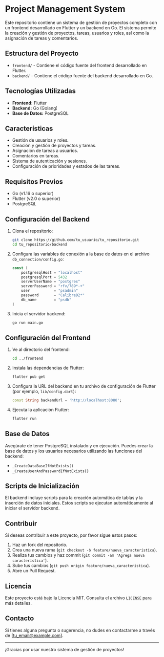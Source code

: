 # Project Management System

Este repositorio contiene un sistema de gestión de proyectos completo con un frontend desarrollado en Flutter y un backend en Go. El sistema permite la creación y gestión de proyectos, tareas, usuarios y roles, así como la asignación de tareas y comentarios.

## Estructura del Proyecto

- `frontend/` - Contiene el código fuente del frontend desarrollado en Flutter.
- `backend/` - Contiene el código fuente del backend desarrollado en Go.

## Tecnologías Utilizadas

- **Frontend:** Flutter
- **Backend:** Go (Golang)
- **Base de Datos:** PostgreSQL

## Características

- Gestión de usuarios y roles.
- Creación y gestión de proyectos y tareas.
- Asignación de tareas a usuarios.
- Comentarios en tareas.
- Sistema de autenticación y sesiones.
- Configuración de prioridades y estados de las tareas.

## Requisitos Previos

- Go (v1.16 o superior)
- Flutter (v2.0 o superior)
- PostgreSQL

## Configuración del Backend

1. Clona el repositorio:

    ```bash
    git clone https://github.com/tu_usuario/tu_repositorio.git
    cd tu_repositorio/backend
    ```

2. Configura las variables de conexión a la base de datos en el archivo `db_connection/config.go`:

    ```go
    const (
        postgresqlHost = "localhost"
        postgresqlPort = 5432
        serverUserName = "postgres"
        serverPassword = "rfv/789*-+"
        user           = "psadmin"
        password       = "Calibre92*"
        db_name        = "psdb"
    )
    ```

3. Inicia el servidor backend:

    ```bash
    go run main.go
    ```

## Configuración del Frontend

1. Ve al directorio del frontend:

    ```bash
    cd ../frontend
    ```

2. Instala las dependencias de Flutter:

    ```bash
    flutter pub get
    ```

3. Configura la URL del backend en tu archivo de configuración de Flutter (por ejemplo, `lib/config.dart`):

    ```dart
    const String backendUrl = 'http://localhost:8080';
    ```

4. Ejecuta la aplicación Flutter:

    ```bash
    flutter run
    ```

## Base de Datos

Asegúrate de tener PostgreSQL instalado y en ejecución. Puedes crear la base de datos y los usuarios necesarios utilizando las funciones del backend:

- `_CreateDataBaseIfNotExists()`
- `_CreateUserAndPasswordIfNotExists()`

## Scripts de Inicialización

El backend incluye scripts para la creación automática de tablas y la inserción de datos iniciales. Estos scripts se ejecutan automáticamente al iniciar el servidor backend.

## Contribuir

Si deseas contribuir a este proyecto, por favor sigue estos pasos:

1. Haz un fork del repositorio.
2. Crea una nueva rama (`git checkout -b feature/nueva_caracteristica`).
3. Realiza tus cambios y haz commit (`git commit -am 'Agrega nueva característica'`).
4. Sube tus cambios (`git push origin feature/nueva_caracteristica`).
5. Abre un Pull Request.

## Licencia

Este proyecto está bajo la Licencia MIT. Consulta el archivo `LICENSE` para más detalles.

## Contacto

Si tienes alguna pregunta o sugerencia, no dudes en contactarme a través de [tu_email@example.com].

---

¡Gracias por usar nuestro sistema de gestión de proyectos!
